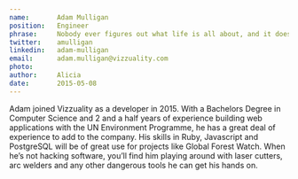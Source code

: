 ```yaml
---
name:       Adam Mulligan
position:   Engineer
phrase:     Nobody ever figures out what life is all about, and it doesn't matter. Explore the world. Nearly everything is really interesting if you go into it deeply enough.
twitter:    amulligan
linkedin:   adam-mulligan
email:      adam.mulligan@vizzuality.com
photo:      
author:     Alicia
date:       2015-05-08
---
```


Adam joined Vizzuality as a developer in 2015. With a Bachelors Degree in Computer Science and 2 and a half years of experience building web applications with the UN Environment Programme, he has a great deal of experience to add to the company. 
His skills in Ruby, Javascript and PostgreSQL will be of great use for projects like Global Forest Watch. When he’s not hacking software, you’ll find him playing around with laser cutters, arc welders and any other dangerous tools he can get his hands on. 
